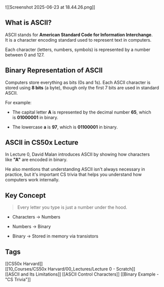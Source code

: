 ![[Screenshot 2025-06-23 at 18.44.26.png]]
## What is ASCII?

ASCII stands for **American Standard Code for Information Interchange**.  
It is a character encoding standard used to represent text in computers.

Each character (letters, numbers, symbols) is represented by a number between 0 and 127.

## Binary Representation of ASCII

Computers store everything as bits (0s and 1s). Each ASCII character is stored using **8 bits** (a byte), though only the first 7 bits are used in standard ASCII.

For example:

- The capital letter **A** is represented by the decimal number **65**, which is **01000001** in binary.
    
- The lowercase **a** is **97**, which is **01100001** in binary.
    

## ASCII in CS50x Lecture

In Lecture 0, David Malan introduces ASCII by showing how characters like **"A"** are encoded in binary.

He also mentions that understanding ASCII isn't always necessary in practice, but it's important CS trivia that helps you understand how computers work internally.

## Key Concept

> Every letter you type is just a number under the hood.

- Characters → Numbers
    
- Numbers → Binary
    
- Binary → Stored in memory via transistors
    

## Tags

[[CS50x Harvard]]  
[[10_Courses/CS50x Harvard/00_Lectures/Lecture 0 - Scratch]]  
[[ASCII and Its Limitations]]
[[ASCII Control Characters]]
[[Binary Example - "CS Trivia"]]
